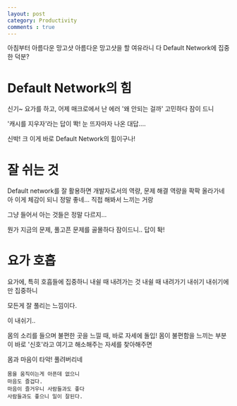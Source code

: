 ```yaml
---
layout: post
category: Productivity
comments : true
---
```



아침부터 아름다운 망고샷
아름다운 망고샷을 할 여유라니
다 Default Network에 집중한 덕분?

# Default Network의 힘

신기~
요가를 하고,
어제 매크로에서 난 에러
'왜 안되는 걸까' 고민하다
잠이 드니 

'캐시를 지우자'라는 답이 똭!
눈 뜨자마자 나온 대답....

신박! 크
이게 바로 Default Network의 힘이구나!

# 잘 쉬는 것

Default network를 잘 활용하면
개발자로서의 역량,
문제 해결 역량을 팍팍 올라가네
아 이게 체감이 되니 정말 좋네...
직접 해봐서 느끼는 거랑

그냥 들어서 아는 것들은 정말 다르지...

뭔가 지금의 문제, 풀고픈 문제를 골몰하다
잠이드니..
답이 톽!

# 요가 호흡

요가에, 특히 호흡들에 집중하니
내쉴 때 내려가는 것
내쉴 때 내려가기
내쉬기
내쉬기에만 집중하니

모든게 잘 풀리는 느낌이다.

이 내쉬기..

몸의 소리를 들으며
불편한 곳을 느낄 때, 바로 자세에 돌입!
몸이 불편함을 느끼는 부분이 바로 '신호'라고 여기고
해소해주는 자세를 찾아해주면

몸과 마음이 타악!
풀려버리네

```
몸을 움직이는게 아픈데 없으니
마음도 즐겁다.
마음이 즐거우니 사람들과도 좋다
사람들과도 좋으니 일이 잘된다.
```




